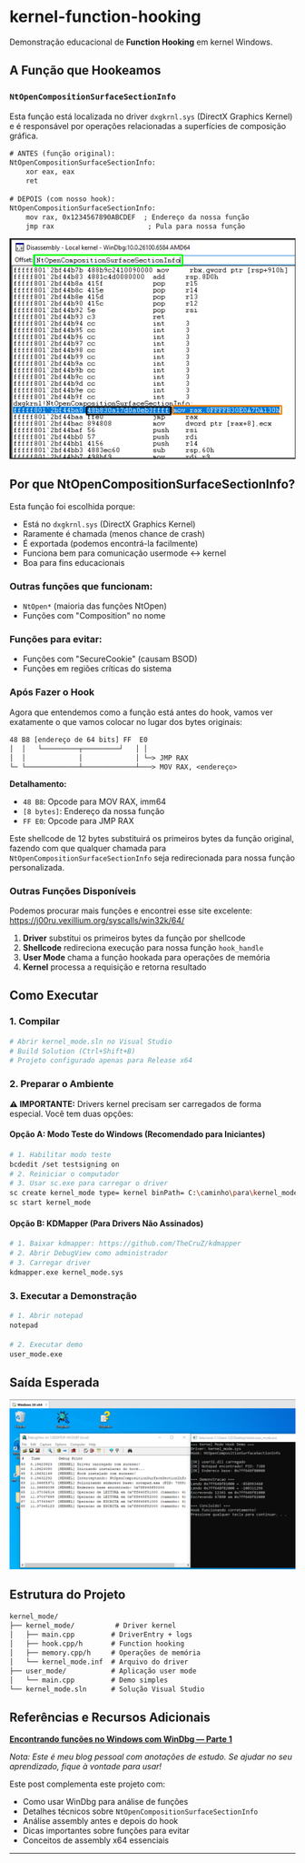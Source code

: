 # kernel-function-hooking

Demonstração educacional de **Function Hooking** em kernel Windows.

## A Função que Hookeamos

### `NtOpenCompositionSurfaceSectionInfo`

Esta função está localizada no driver `dxgkrnl.sys` (DirectX Graphics Kernel) e é responsável por operações relacionadas a superfícies de composição gráfica.

```assembly
# ANTES (função original):
NtOpenCompositionSurfaceSectionInfo:
    xor eax, eax
    ret

# DEPOIS (com nosso hook):
NtOpenCompositionSurfaceSectionInfo:
    mov rax, 0x1234567890ABCDEF  ; Endereço da nossa função
    jmp rax                       ; Pula para nossa função
```

![Hook Process](./hook2.png)

## Por que NtOpenCompositionSurfaceSectionInfo?

Esta função foi escolhida porque:

- Está no `dxgkrnl.sys` (DirectX Graphics Kernel)
- Raramente é chamada (menos chance de crash)
- É exportada (podemos encontrá-la facilmente)
- Funciona bem para comunicação usermode ↔ kernel
- Boa para fins educacionais

### Outras funções que funcionam:
- `NtOpen*` (maioria das funções NtOpen)
- Funções com "Composition" no nome

### Funções para evitar:
- Funções com "SecureCookie" (causam BSOD)
- Funções em regiões críticas do sistema

### Após Fazer o Hook

Agora que entendemos como a função está antes do hook, vamos ver exatamente o que vamos colocar no lugar dos bytes originais:

```
48 B8 [endereço de 64 bits] FF  E0
│  │   └─────────┬─────────┘   │ │
│  │             │             │ └─> JMP RAX
└─ └─────────────┴─────────────┴───> MOV RAX, <endereço>
```

**Detalhamento:**
- `48 B8`: Opcode para MOV RAX, imm64
- `[8 bytes]`: Endereço da nossa função
- `FF E0`: Opcode para JMP RAX

Este shellcode de 12 bytes substituirá os primeiros bytes da função original, fazendo com que qualquer chamada para `NtOpenCompositionSurfaceSectionInfo` seja redirecionada para nossa função personalizada.

### Outras Funções Disponíveis

Podemos procurar mais funções e encontrei esse site excelente: https://j00ru.vexillium.org/syscalls/win32k/64/

1. **Driver** substitui os primeiros bytes da função por shellcode
2. **Shellcode** redireciona execução para nossa função `hook_handle`
3. **User Mode** chama a função hookada para operações de memória
4. **Kernel** processa a requisição e retorna resultado

## Como Executar

### 1. Compilar
```bash
# Abrir kernel_mode.sln no Visual Studio
# Build Solution (Ctrl+Shift+B)
# Projeto configurado apenas para Release x64
```

### 2. Preparar o Ambiente

**⚠️ IMPORTANTE:** Drivers kernel precisam ser carregados de forma especial. Você tem duas opções:

#### Opção A: Modo Teste do Windows (Recomendado para Iniciantes)
```bash
# 1. Habilitar modo teste
bcdedit /set testsigning on
# 2. Reiniciar o computador
# 3. Usar sc.exe para carregar o driver
sc create kernel_mode type= kernel binPath= C:\caminho\para\kernel_mode.sys
sc start kernel_mode
```

#### Opção B: KDMapper (Para Drivers Não Assinados)
```bash
# 1. Baixar kdmapper: https://github.com/TheCruZ/kdmapper
# 2. Abrir DebugView como administrador
# 3. Carregar driver
kdmapper.exe kernel_mode.sys
```

### 3. Executar a Demonstração
```bash
# 1. Abrir notepad
notepad

# 2. Executar demo
user_mode.exe
```

## Saída Esperada

![Hook Process](./hook.png)

## Estrutura do Projeto

```
kernel_mode/
├── kernel_mode/          # Driver kernel
│   ├── main.cpp         # DriverEntry + logs
│   ├── hook.cpp/h       # Function hooking
│   ├── memory.cpp/h     # Operações de memória
│   └── kernel_mode.inf  # Arquivo do driver
├── user_mode/           # Aplicação user mode
│   └── main.cpp         # Demo simples
└── kernel_mode.sln      # Solução Visual Studio
```

##  Referências e Recursos Adicionais

**[Encontrando funções no Windows com WinDbg — Parte 1](https://cnthigu.github.io/encontrando-funcoes-windbg/)**

*Nota: Este é meu blog pessoal com anotações de estudo. Se ajudar no seu aprendizado, fique à vontade para usar!*

Este post complementa este projeto com:
- Como usar WinDbg para análise de funções
- Detalhes técnicos sobre `NtOpenCompositionSurfaceSectionInfo`
- Análise assembly antes e depois do hook
- Dicas importantes sobre funções para evitar
- Conceitos de assembly x64 essenciais

---


